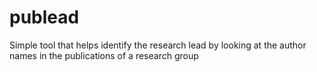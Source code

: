 # publead
Simple tool that helps identify the research lead by looking at the author names in the publications of a research group
